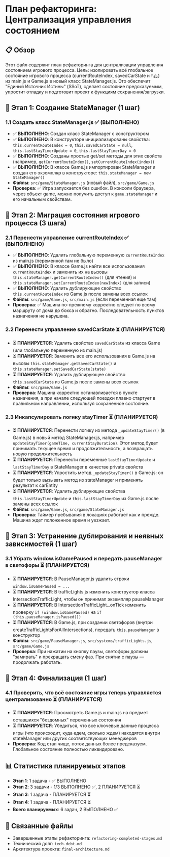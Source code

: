 # План рефакторинга: Централизация управления состоянием

## 📋 Обзор
Этот файл содержит план рефакторинга для централизации управления состоянием игрового процесса. Цель: изолировать всё глобальное состояние игрового процесса (currentRouteIndex, savedCarState и т.д.) из main.js и Game.js в новый класс StateManager.js. Это обеспечит "Единый Источник Истины" (SSoT), сделает состояние предсказуемым, упростит отладку и подготовит проект к функциям сохранения/загрузки.

## 🎯 Этап 1: Создание StateManager (1 шаг)

### 1.1 Создать класс StateManager.js ✅ (ВЫПОЛНЕНО)
- ✅ **ВЫПОЛНЕНО**: Создан класс StateManager с конструктором
- ✅ **ВЫПОЛНЕНО**: В конструкторе инициализированы свойства: `this.currentRouteIndex = 0`, `this.savedCarState = null`, `this.lastStayTimerUpdate = 0`, `this.lastStayTimerDay = 0`
- ✅ **ВЫПОЛНЕНО**: Созданы простые get/set методы для этих свойств (например, `getCurrentRouteIndex()`, `setCurrentRouteIndex(index)`)
- ✅ **ВЫПОЛНЕНО**: В классе Game.js импортирован StateManager и создан его экземпляр в конструкторе: `this.stateManager = new StateManager()`
- **Файлы**: `src/game/StateManager.js` (новый файл), `src/game/Game.js`
- **Проверка**: ✅ Игра запускается без ошибок. В консоли браузера, через объект game, можно получить доступ к `game.stateManager` и его начальным свойствам.

## 🎯 Этап 2: Миграция состояния игрового процесса (3 шага)

### 2.1 Перенести управление currentRouteIndex ✅ (ВЫПОЛНЕНО)
- ✅ **ВЫПОЛНЕНО**: Удалить глобальную переменную `currentRouteIndex` из main.js (переменной там не было)
- ✅ **ВЫПОЛНЕНО**: В классе Game.js найти все использования `currentRouteIndex` и заменить их на вызовы `this.stateManager.getCurrentRouteIndex()` (для чтения) и `this.stateManager.setCurrentRouteIndex(newIndex)` (для записи)
- ✅ **ВЫПОЛНЕНО**: Удалить дублирующее свойство `this.currentRouteIndex` из Game.js после замены всех ссылок
- **Файлы**: `src/game/Game.js`, `src/main.js` (если переменная еще там)
- **Проверка**: ✅ Машина по-прежнему корректно следует по всему маршруту от дома до бокса и обратно. Последовательность пунктов назначения не нарушена.

### 2.2 Перенести управление savedCarState ⏳ (ПЛАНИРУЕТСЯ)
- ⏳ **ПЛАНИРУЕТСЯ**: Удалить свойство `savedCarState` из класса Game (или глобальную переменную из main.js)
- ⏳ **ПЛАНИРУЕТСЯ**: Заменить все его использования в Game.js на вызовы `this.stateManager.getSavedCarState()` и `this.stateManager.setSavedCarState(state)`
- ⏳ **ПЛАНИРУЕТСЯ**: Удалить дублирующее свойство `this.savedCarState` из Game.js после замены всех ссылок
- **Файлы**: `src/game/Game.js`
- **Проверка**: Машина корректно останавливается в пункте назначения, а при начале следующей поездки плавно стартует в правильном направлении, используя сохраненное состояние.

### 2.3 Инкапсулировать логику stayTimer ⏳ (ПЛАНИРУЕТСЯ)
- ⏳ **ПЛАНИРУЕТСЯ**: Перенести логику из метода `_updateStayTimer()` (в Game.js) в новый метод StateManager.js, например `updateStayTimer(gameTime, currentStayDuration)`. Этот метод будет принимать текущее время и продолжительность, а возвращать новую продолжительность
- ⏳ **ПЛАНИРУЕТСЯ**: Перенести переменные `lastStayTimerUpdate` и `lastStayTimerDay` в StateManager в качестве private свойств
- ⏳ **ПЛАНИРУЕТСЯ**: Упростить метод `_updateStayTimer()` в Game.js: он будет только вызывать метод из stateManager и применять результат к carEntity
- ⏳ **ПЛАНИРУЕТСЯ**: Удалить дублирующие свойства `this.lastStayTimerUpdate` и `this.lastStayTimerDay` из Game.js после замены всех ссылок
- **Файлы**: `src/game/Game.js`, `src/game/StateManager.js`
- **Проверка**: Таймер пребывания в локациях работает как и прежде. Машина ждет положенное время и уезжает.

## 🎯 Этап 3: Устранение дублирования и неявных зависимостей (1 шаг)

### 3.1 Убрать window.isGamePaused и передать pauseManager в светофоры ⏳ (ПЛАНИРУЕТСЯ)
- ⏳ **ПЛАНИРУЕТСЯ**: В PauseManager.js удалить строки `window.isGamePaused = ...`
- ⏳ **ПЛАНИРУЕТСЯ**: В trafficLights.js изменить конструктор класса IntersectionTrafficLight, чтобы он принимал экземпляр pauseManager
- ⏳ **ПЛАНИРУЕТСЯ**: В IntersectionTrafficLight._onTick изменить проверку `if (window.isGamePaused)` на `if (this.pauseManager.isPaused())`
- ⏳ **ПЛАНИРУЕТСЯ**: В Game.js, при создании светофоров (внутри createTrafficLightsForAllIntersections), передать `this.pauseManager` в конструктор
- **Файлы**: `src/game/PauseManager.js`, `src/systems/trafficLights.js`, `src/game/Game.js`
- **Проверка**: При нажатии на кнопку паузы, светофоры должны "замирать" и прекращать смену фаз. При снятии с паузы — продолжать работать.

## 🎯 Этап 4: Финализация (1 шаг)

### 4.1 Проверить, что всё состояние игры теперь управляется централизованно ⏳ (ПЛАНИРУЕТСЯ)
- ⏳ **ПЛАНИРУЕТСЯ**: Просмотреть Game.js и main.js на предмет оставшихся "бездомных" переменных состояния
- ⏳ **ПЛАНИРУЕТСЯ**: Убедиться, что все ключевые данные процесса игры (что происходит, куда едем, сколько ждем) находятся внутри stateManager или других соответствующих менеджеров
- **Проверка**: Код стал чище, поток данных более предсказуем. Глобальное состояние полностью ликвидировано.

## 📊 Статистика планируемых этапов
- **Этап 1**: 1 задача - ✅ ВЫПОЛНЕНО
- **Этап 2**: 3 задачи - 1/3 ВЫПОЛНЕНО ✅, 2 ПЛАНИРУЕТСЯ ⏳  
- **Этап 3**: 1 задача - ПЛАНИРУЕТСЯ ⏳
- **Этап 4**: 1 задача - ПЛАНИРУЕТСЯ ⏳
- **Всего планируемых**: 6 задач, 2 ВЫПОЛНЕНО ✅

## 🔗 Связанные файлы
- Завершенные этапы рефакторинга: `refactoring-completed-stages.md`
- Технический долг: `tech-debt.md`
- Архитектура проекта: `final-architecture.md`
